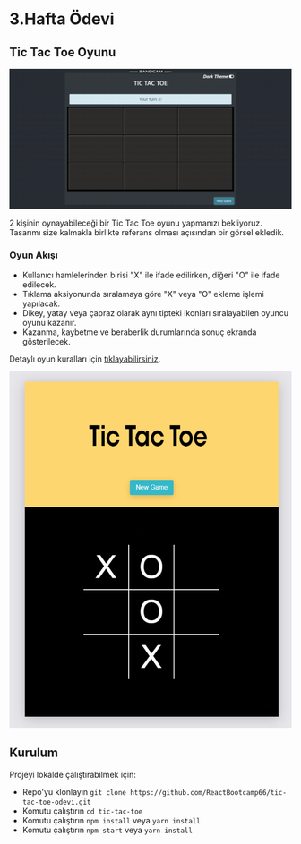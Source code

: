 # 3.Hafta Ödevi

## Tic Tac Toe Oyunu

![](outputs/output.gif)

2 kişinin oynayabileceği bir Tic Tac Toe oyunu yapmanızı bekliyoruz. Tasarımı size kalmakla birlikte referans olması açısından bir görsel ekledik.

### Oyun Akışı
- Kullanıcı hamlelerinden birisi "X" ile ifade edilirken, diğeri "O" ile ifade edilecek.
- Tıklama aksiyonunda sıralamaya göre "X" veya "O" ekleme işlemi yapılacak.
- Dikey, yatay veya çapraz olarak aynı tipteki ikonları sıralayabilen oyuncu oyunu kazanır.
- Kazanma, kaybetme ve beraberlik durumlarında sonuç ekranda gösterilecek. 

Detaylı oyun kuralları için [tıklayabilirsiniz](https://www.exploratorium.edu/brain_explorer/tictactoe.html). 

![tic-tac-toe-reference-image](image/tic-tac-toe-reference.jpg)

## Kurulum

Projeyi lokalde çalıştırabilmek için: 

* Repo'yu klonlayın `git clone https://github.com/ReactBootcamp66/tic-tac-toe-odevi.git`
* Komutu çalıştırın `cd tic-tac-toe`
* Komutu çalıştırın `npm install` veya `yarn install`
* Komutu çalıştırın `npm start` veya `yarn install` 
